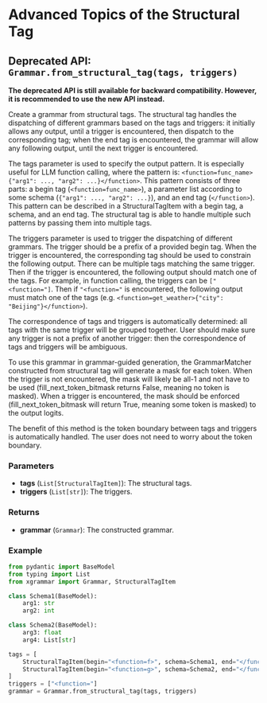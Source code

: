 # Advanced Topics of the Structural Tag

## Deprecated API: `Grammar.from_structural_tag(tags, triggers)`

**The deprecated API is still available for backward compatibility. However, it is recommended to use the new API instead.**

Create a grammar from structural tags. The structural tag handles the dispatching of different grammars based on the tags and triggers: it initially allows any output, until a trigger is encountered, then dispatch to the corresponding tag; when the end tag is encountered, the grammar will allow any following output, until the next trigger is encountered.

The tags parameter is used to specify the output pattern. It is especially useful for LLM function calling, where the pattern is:
`<function=func_name>{"arg1": ..., "arg2": ...}</function>`.
This pattern consists of three parts: a begin tag (`<function=func_name>`), a parameter list according to some schema (`{"arg1": ..., "arg2": ...}`), and an end tag (`</function>`). This pattern can be described in a StructuralTagItem with a begin tag, a schema, and an end tag. The structural tag is able to handle multiple such patterns by passing them into multiple tags.

The triggers parameter is used to trigger the dispatching of different grammars. The trigger should be a prefix of a provided begin tag. When the trigger is encountered, the corresponding tag should be used to constrain the following output. There can be multiple tags matching the same trigger. Then if the trigger is encountered, the following output should match one of the tags. For example, in function calling, the triggers can be `["<function="]`. Then if `"<function="` is encountered, the following output must match one of the tags (e.g. `<function=get_weather>{"city": "Beijing"}</function>`).

The correspondence of tags and triggers is automatically determined: all tags with the same trigger will be grouped together. User should make sure any trigger is not a prefix of another trigger: then the correspondence of tags and triggers will be ambiguous.

To use this grammar in grammar-guided generation, the GrammarMatcher constructed from structural tag will generate a mask for each token. When the trigger is not encountered, the mask will likely be all-1 and not have to be used (fill_next_token_bitmask returns False, meaning no token is masked). When a trigger is encountered, the mask should be enforced (fill_next_token_bitmask will return True, meaning some token is masked) to the output logits.

The benefit of this method is the token boundary between tags and triggers is automatically handled. The user does not need to worry about the token boundary.

### Parameters

- **tags** (`List[StructuralTagItem]`): The structural tags.
- **triggers** (`List[str]`): The triggers.

### Returns

- **grammar** (`Grammar`): The constructed grammar.

### Example

```python
from pydantic import BaseModel
from typing import List
from xgrammar import Grammar, StructuralTagItem

class Schema1(BaseModel):
    arg1: str
    arg2: int

class Schema2(BaseModel):
    arg3: float
    arg4: List[str]

tags = [
    StructuralTagItem(begin="<function=f>", schema=Schema1, end="</function>"),
    StructuralTagItem(begin="<function=g>", schema=Schema2, end="</function>"),
]
triggers = ["<function="]
grammar = Grammar.from_structural_tag(tags, triggers)
```
